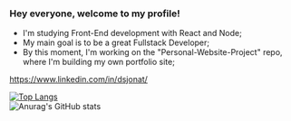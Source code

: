 ### Hey everyone, welcome to my profile!

- I'm studying Front-End development with React and Node;
- My main goal is to be a great Fullstack Developer;
- By this moment, I'm working on the "Personal-Website-Project" repo, where I'm building my own portfolio site;

https://www.linkedin.com/in/dsjonat/

<!--
**jonathan010603/jonathan010603** is a ✨ _special_ ✨ repository because its `README.md` (this file) appears on your GitHub profile.

Here are some ideas to get you started:

- 🔭 I’m currently working on ...
- 🌱 I’m currently learning ...
- 👯 I’m looking to collaborate on ...
- 🤔 I’m looking for help with ...
- 💬 Ask me about ...
- 📫 How to reach me: ...
- 😄 Pronouns: ...
- ⚡ Fun fact: ...
-->
[![Top Langs](https://github-readme-stats.vercel.app/api/top-langs/?username=jonathan010603&theme=tokyonight)](https://github.com/anuraghazra/github-readme-stats)  
![Anurag's GitHub stats](https://github-readme-stats.vercel.app/api?username=jonathan010603&count_private=true&show_icons=true&theme=tokyonight)
